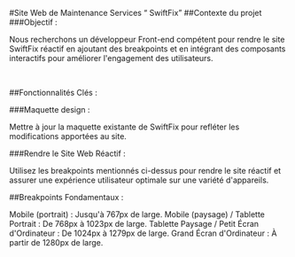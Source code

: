 #Site Web de Maintenance Services “ SwiftFix”
##Contexte du projet
###Objectif :

Nous recherchons un développeur Front-end compétent pour rendre le site SwiftFix réactif en ajoutant des breakpoints et en intégrant des composants interactifs pour améliorer l'engagement des utilisateurs.

​

##Fonctionnalités Clés :

###Maquette design :

Mettre à jour la maquette existante de SwiftFix pour refléter les modifications apportées au site.

###Rendre le Site Web Réactif :

Utilisez les breakpoints mentionnés ci-dessus pour rendre le site réactif et assurer une expérience utilisateur optimale sur une variété d'appareils.

##Breakpoints Fondamentaux :

Mobile (portrait) : Jusqu'à 767px de large.
Mobile (paysage) / Tablette Portrait : De 768px à 1023px de large.
Tablette Paysage / Petit Écran d'Ordinateur : De 1024px à 1279px de large.
Grand Écran d'Ordinateur : À partir de 1280px de large.
